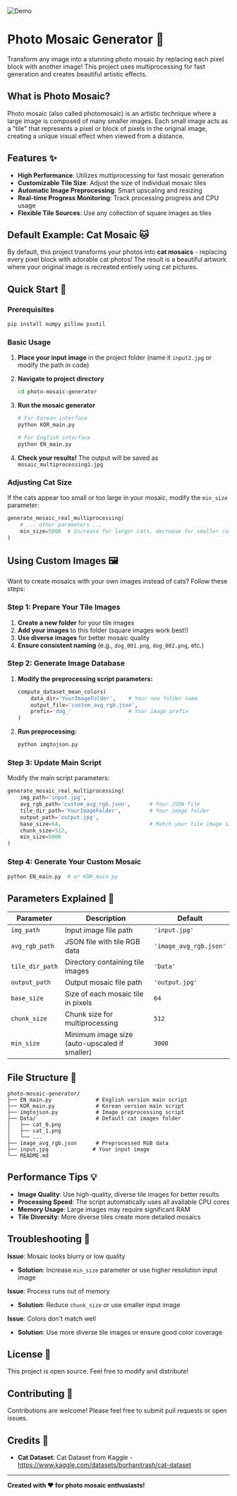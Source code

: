 ![Demo](https://github.com/user-attachments/assets/0d02911f-2883-4a8a-acbd-69ed63d028e4)


# Photo Mosaic Generator 🎨

Transform any image into a stunning photo mosaic by replacing each pixel block with another image! This project uses multiprocessing for fast generation and creates beautiful artistic effects.

## What is Photo Mosaic?

Photo mosaic (also called photomosaic) is an artistic technique where a large image is composed of many smaller images. Each small image acts as a "tile" that represents a pixel or block of pixels in the original image, creating a unique visual effect when viewed from a distance.

## Features ✨

- **High Performance**: Utilizes multiprocessing for fast mosaic generation
- **Customizable Tile Size**: Adjust the size of individual mosaic tiles
- **Automatic Image Preprocessing**: Smart upscaling and resizing
- **Real-time Progress Monitoring**: Track processing progress and CPU usage
- **Flexible Tile Sources**: Use any collection of square images as tiles

## Default Example: Cat Mosaic 🐱

By default, this project transforms your photos into **cat mosaics** - replacing every pixel block with adorable cat photos! The result is a beautiful artwork where your original image is recreated entirely using cat pictures.

## Quick Start 🚀

### Prerequisites

```bash
pip install numpy pillow psutil
```

### Basic Usage

1. **Place your input image** in the project folder (name it `input2.jpg` or modify the path in code)

2. **Navigate to project directory**
   ```bash
   cd photo-mosaic-generator
   ```

3. **Run the mosaic generator**
   ```bash
   # For Korean interface
   python KOR_main.py
   
   # For English interface  
   python EN_main.py
   ```

4. **Check your results!** The output will be saved as `mosaic_multiprocessing1.jpg`

### Adjusting Cat Size

If the cats appear too small or too large in your mosaic, modify the `min_size` parameter:

```python
generate_mosaic_real_multiprocessing(
    # ... other parameters ...
    min_size=5000  # Increase for larger cats, decrease for smaller cats
)
```

## Using Custom Images 🖼️

Want to create mosaics with your own images instead of cats? Follow these steps:

### Step 1: Prepare Your Tile Images

1. **Create a new folder** for your tile images
2. **Add your images** to this folder (square images work best!)
3. **Use diverse images** for better mosaic quality
4. **Ensure consistent naming** (e.g., `dog_001.png`, `dog_002.png`, etc.)

### Step 2: Generate Image Database

1. **Modify the preprocessing script parameters:**
   ```python
   compute_dataset_mean_colors(
       data_dir='YourImageFolder',    # Your new folder name
       output_file='custom_avg_rgb.json',
       prefix='dog_'                  # Your image prefix
   )
   ```

2. **Run preprocessing:**
   ```bash
   python imgtojson.py
   ```

### Step 3: Update Main Script

Modify the main script parameters:

```python
generate_mosaic_real_multiprocessing(
    img_path='input.jpg',
    avg_rgb_path='custom_avg_rgb.json',      # Your JSON file
    tile_dir_path='YourImageFolder',         # Your image folder
    output_path='output.jpg',
    base_size=64,                            # Match your tile image size
    chunk_size=512,
    min_size=5000
)
```

### Step 4: Generate Your Custom Mosaic

```bash
python EN_main.py  # or KOR_main.py
```

## Parameters Explained 🔧

| Parameter | Description | Default |
|-----------|-------------|---------|
| `img_path` | Input image file path | `'input.jpg'` |
| `avg_rgb_path` | JSON file with tile RGB data | `'image_avg_rgb.json'` |
| `tile_dir_path` | Directory containing tile images | `'Data'` |
| `output_path` | Output mosaic file path | `'output.jpg'` |
| `base_size` | Size of each mosaic tile in pixels | `64` |
| `chunk_size` | Chunk size for multiprocessing | `512` |
| `min_size` | Minimum image size (auto-upscaled if smaller) | `3000` |

## File Structure 📁

```
photo-mosaic-generator/
├── EN_main.py              # English version main script
├── KOR_main.py             # Korean version main script  
├── imgtojson.py            # Image preprocessing script
├── Data/                   # Default cat images folder
│   ├── cat_0.png
│   ├── cat_1.png
│   └── ...
├── image_avg_rgb.json      # Preprocessed RGB data
├── input.jpg              # Your input image
└── README.md
```

## Performance Tips 💡

- **Image Quality**: Use high-quality, diverse tile images for better results
- **Processing Speed**: The script automatically uses all available CPU cores
- **Memory Usage**: Large images may require significant RAM
- **Tile Diversity**: More diverse tiles create more detailed mosaics

## Troubleshooting 🔧

**Issue**: Mosaic looks blurry or low quality
- **Solution**: Increase `min_size` parameter or use higher resolution input image

**Issue**: Process runs out of memory
- **Solution**: Reduce `chunk_size` or use smaller input image

**Issue**: Colors don't match well
- **Solution**: Use more diverse tile images or ensure good color coverage

## License 📄

This project is open source. Feel free to modify and distribute!

## Contributing 🤝

Contributions are welcome! Please feel free to submit pull requests or open issues.

## Credits 🙏

- **Cat Dataset**: Cat Dataset from Kaggle - https://www.kaggle.com/datasets/borhanitrash/cat-dataset
---

**Created with ❤️ for photo mosaic enthusiasts!**
